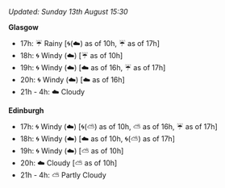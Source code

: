 *Updated: Sunday 13th August 15:30*

**Glasgow**

* 17h: :umbrella: Rainy [:cyclone:(:cloud:) as of 10h, :umbrella: as of 17h]
* 18h: :cyclone: Windy (:cloud:) [:umbrella: as of 10h]
* 19h: :cyclone: Windy (:cloud:) [:cloud: as of 16h, :umbrella: as of 17h]
* 20h: :cyclone: Windy (:cloud:) [:cloud: as of 16h]
* 21h - 4h: :cloud: Cloudy

**Edinburgh**

* 17h: :cyclone: Windy (:cloud:) [:cyclone:(:partly_sunny:) as of 10h, :partly_sunny: as of 16h, :umbrella: as of 17h]
* 18h: :cyclone: Windy (:cloud:) [:cloud: as of 10h, :cyclone:(:partly_sunny:) as of 17h]
* 19h: :cyclone: Windy (:cloud:) [:partly_sunny: as of 10h]
* 20h: :cloud: Cloudy [:partly_sunny: as of 10h]
* 21h - 4h: :partly_sunny: Partly Cloudy
